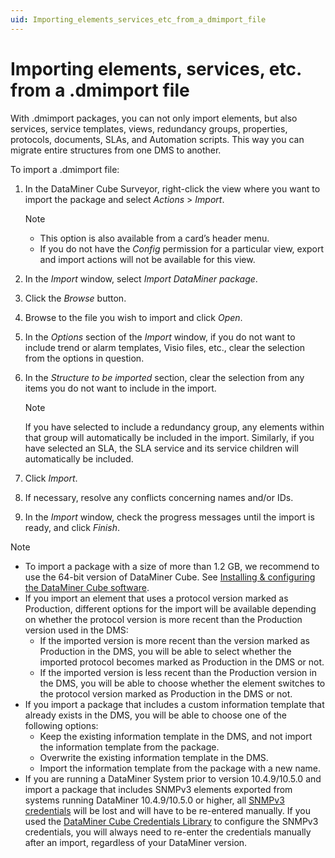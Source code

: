 ```yaml
---
uid: Importing_elements_services_etc_from_a_dmimport_file
---
```


# Importing elements, services, etc. from a .dmimport file

With .dmimport packages, you can not only import elements, but also services, service templates, views, redundancy groups, properties, protocols, documents, SLAs, and Automation scripts. This way you can migrate entire structures from one DMS to another.

To import a .dmimport file:

1. In the DataMiner Cube Surveyor, right-click the view where you want to import the package and select *Actions* > *Import*.

   > [!NOTE]
   >
   > - This option is also available from a card’s header menu.
   > - If you do not have the *Config* permission for a particular view, export and import actions will not be available for this view.

1. In the *Import* window, select *Import DataMiner package*.

1. Click the *Browse* button.

1. Browse to the file you wish to import and click *Open*.

1. In the *Options* section of the *Import* window, if you do not want to include trend or alarm templates, Visio files, etc., clear the selection from the options in question.

1. In the *Structure to be imported* section, clear the selection from any items you do not want to include in the import.

   > [!NOTE]
   > If you have selected to include a redundancy group, any elements within that group will automatically be included in the import. Similarly, if you have selected an SLA, the SLA service and its service children will automatically be included.

1. Click *Import*.

1. If necessary, resolve any conflicts concerning names and/or IDs.

1. In the *Import* window, check the progress messages until the import is ready, and click *Finish*.

> [!NOTE]
>
> - To import a package with a size of more than 1.2 GB, we recommend to use the 64-bit version of DataMiner Cube. See [Installing & configuring the DataMiner Cube software](xref:Installing_configuring_the_DataMiner_Cube_software#installing--configuring-the-dataminer-cube-software).
> - If you import an element that uses a protocol version marked as Production, different options for the import will be available depending on whether the protocol version is more recent than the Production version used in the DMS:
>   - If the imported version is more recent than the version marked as Production in the DMS, you will be able to select whether the imported protocol becomes marked as Production in the DMS or not.
>   - If the imported version is less recent than the Production version in the DMS, you will be able to choose whether the element switches to the protocol version marked as Production in the DMS or not.
> - If you import a package that includes a custom information template that already exists in the DMS, you will be able to choose one of the following options:
>   - Keep the existing information template in the DMS, and not import the information template from the package.
>   - Overwrite the existing information template in the DMS.
>   - Import the information template from the package with a new name.
> - If you are running a DataMiner System prior to version 10.4.9/10.5.0 and import a package that includes SNMPv3 elements exported from systems running DataMiner 10.4.9/10.5.0 or higher, all [SNMPv3 credentials](xref:SNMPv3_Connection) will be lost and will have to be re-entered manually. If you used the [DataMiner Cube Credentials Library](xref:Managing_predefined_sets_of_credentials_for_SNMP_authentication) to configure the SNMPv3 credentials, you will always need to re-enter the credentials manually after an import, regardless of your DataMiner version.
